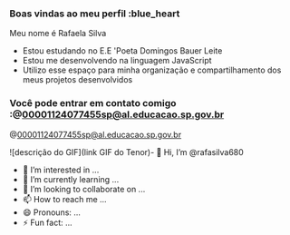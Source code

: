 ### Boas vindas ao meu perfil :blue_heart

Meu nome é Rafaela Silva

- Estou estudando no E.E 'Poeta Domingos Bauer Leite
- Estou me desenvolvendo na linguagem JavaScript
- Utilizo esse espaço para minha organização e compartilhamento dos meus projetos desenvolvidos

### Você pode entrar em contato comigo :@00001124077455sp@al.educacao.sp.gov.br



@00001124077455sp@al.educacao.sp.gov.br

![descrição do GIF](link GIF do Tenor)- 👋 Hi, I’m @rafasilva680
- 👀 I’m interested in ...
- 🌱 I’m currently learning ...
- 💞️ I’m looking to collaborate on ...
- 📫 How to reach me ...
- 😄 Pronouns: ...
- ⚡ Fun fact: ...

<!---
rafasilva680/rafasilva680 is a ✨ special ✨ repository because its `README.md` (this file) appears on your GitHub profile.
You can click the Preview link to take a look at your changes.
--->
